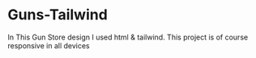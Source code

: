 # Guns-Tailwind
In This Gun Store design I used html & tailwind.
This project is of course responsive in all devices
